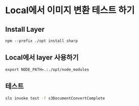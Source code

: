 
# Local에서 이미지 변환 테스트 하기

## Install Layer

```shell
npm --prefix ./opt install sharp
```

## Local에서 layer 사용하기

```shell
export NODE_PATH=.:./opt/node_modules
```


## 테스트

```bash
sls invoke test -f s3DocumentConvertComplete
```